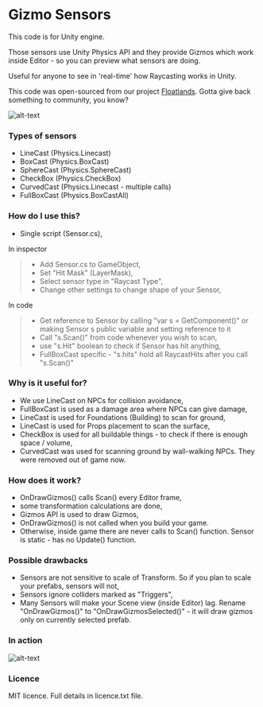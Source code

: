# Gizmo Sensors #

This code is for Unity engine.

Those sensors use Unity Physics API and they provide Gizmos which work inside Editor - so you can preview what sensors are doing.

Useful for anyone to see in 'real-time' how Raycasting works in Unity.

This code was open-sourced from our project [Floatlands](floatlands.net). Gotta give back something to community, you know?

![alt-text](https://github.com/viliwonka/gizmo-sensors/blob/master/AllTypesOrto.PNG "Types from left to right")

### Types of sensors ###

* LineCast    (Physics.Linecast)
* BoxCast     (Physics.BoxCast)
* SphereCast  (Physics.SphereCast)
* CheckBox    (Physics.CheckBox)
* CurvedCast  (Physics.Linecast - multiple calls)
* FullBoxCast (Physics.BoxCastAll)

### How do I use this? ###

* Single script (Sensor.cs),

In inspector
> * Add Sensor.cs to GameObject,
> * Set "Hit Mask" (LayerMask),
> * Select sensor type in "Raycast Type",
> * Change other settings to change shape of your Sensor,

In code
> * Get reference to Sensor by calling "var s = GetComponent<Sensor>()" or making Sensor s public variable and setting reference to it
> * Call "s.Scan()" from code whenever you wish to scan,
> * use "s.Hit" boolean to check if Sensor has hit anything,
> * FullBoxCast specific - "s.hits" hold all RaycastHits after you call "s.Scan()"

### Why is it useful for? ###

* We use LineCast on NPCs for collision avoidance,
* FullBoxCast is used as a damage area where NPCs can give damage,
* LineCast is used for Foundations (Building) to scan for ground,
* LineCast is used for Props placement to scan the surface,
* CheckBox is used for all buildable things - to check if there is enough space / volume,
* CurvedCast was used for scanning ground by wall-walking NPCs. They were removed out of game now.

### How does it work? ###

* OnDrawGizmos() calls Scan() every Editor frame,
* some transformation calculations are done,
* Gizmos API is used to draw Gizmos,
* OnDrawGizmos() is not called when you build your game.
* Otherwise, inside game there are never calls to Scan() function. Sensor is static - has no Update() function. 

### Possible drawbacks ###
* Sensors are not sensitive to scale of Transform. So if you plan to scale your prefabs, sensors will not,
* Sensors ignore colliders marked as "Triggers",
* Many Sensors will make your Scene view (inside Editor) lag. Rename "OnDrawGizmos()" to "OnDrawGizmosSelected()" - it will draw gizmos only on currently selected prefab.

### In action ###
![alt-text](https://bytebucket.org/6pills/gizmo-sensors/raw/12918c644eaf8ca81f309f3c0c34e037175dbf0d/inAction.gif "Types from left to right")

### Licence ###
MIT licence. Full details in licence.txt file.
